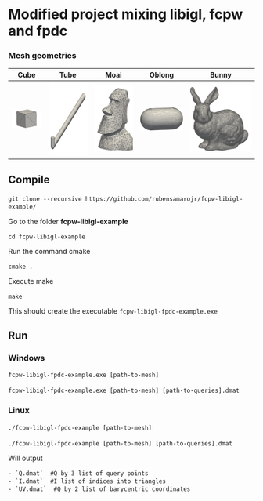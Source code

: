 # Modified project mixing libigl, fcpw and fpdc

### Mesh geometries

Cube | Tube | Moai | Oblong | Bunny
:-------------------------:|:-------------------------:|:-------------------------:|:-------------------------:|:-------------------------:
<img src="https://github.com/rubensamarojr/fcpw-libigl-example/blob/main/images/Cube-01.png"  width="100">  |  <img src="https://github.com/rubensamarojr/fcpw-libigl-example/blob/main/images/Tube-01.png" height="150"> | <img src="https://github.com/rubensamarojr/fcpw-libigl-example/blob/main/images/Moai-01.png"  width="150">  |  <img src="https://github.com/rubensamarojr/fcpw-libigl-example/blob/main/images/Oblong-01.png"  width="150">  |  <img src="https://github.com/rubensamarojr/fcpw-libigl-example/blob/main/images/Bunny-01.png"  width="250">

## Compile

    git clone --recursive https://github.com/rubensamarojr/fcpw-libigl-example/

Go to the folder **fcpw-libigl-example**

    cd fcpw-libigl-example

Run the command cmake

    cmake .

Execute make

    make

This should create the executable `fcpw-libigl-fpdc-example.exe`

## Run

### Windows
    fcpw-libigl-fpdc-example.exe [path-to-mesh] 

    fcpw-libigl-fpdc-example.exe [path-to-mesh] [path-to-queries].dmat

### Linux
    ./fcpw-libigl-fpdc-example [path-to-mesh] 

    ./fcpw-libigl-fpdc-example [path-to-mesh] [path-to-queries].dmat

Will output 

    - `Q.dmat`  #Q by 3 list of query points
    - `I.dmat`  #I list of indices into triangles
    - `UV.dmat`  #Q by 2 list of barycentric coordinates

